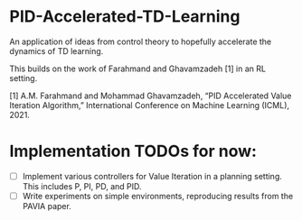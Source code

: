 # PID-Accelerated-TD-Learning
An application of ideas from control theory to hopefully accelerate the dynamics of TD learning.

This builds on the work of Farahmand and Ghavamzadeh [1] in an RL setting.

[1] A.M. Farahmand and Mohammad Ghavamzadeh, “PID Accelerated Value Iteration Algorithm,” International Conference on Machine Learning (ICML), 2021. 

# Implementation TODOs for now:
- [ ] Implement various controllers for Value Iteration in a planning setting. This includes P, PI, PD, and PID.
- [ ] Write experiments on simple environments, reproducing results from the PAVIA paper.
